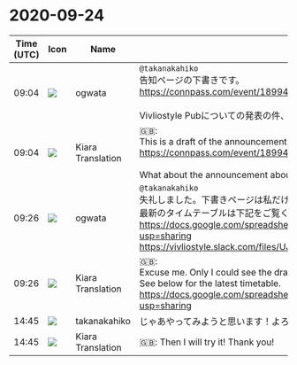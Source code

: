 # 2020-09-24

|Time (UTC)|Icon|Name|Message|
|---|---|---|---|
|09:04|![](https://avatars.slack-edge.com/2019-11-22/845042642576_070441337abaca9fb7b3_72.png)|ogwata|`@takanakahiko`<br>告知ページの下書きです。<br><https://connpass.com/event/189940/edit/><br><br>Vivliostyle Pubについての発表の件、どうでしょう？　むずかしければ、浅くなりますが私が引き受けます。|
|09:04|![](https://avatars.slack-edge.com/2019-08-21/732685848020_f3f20736795184660348_72.png)|Kiara Translation|🇬🇧: <br>This is a draft of the announcement page.<br><https://connpass.com/event/189940/edit/><br><br>What about the announcement about Vivliostyle Pub? If it is difficult, it will be shallow, but I will take care of it.|
|09:26|![](https://avatars.slack-edge.com/2019-11-22/845042642576_070441337abaca9fb7b3_72.png)|ogwata|`@takanakahiko`<br>失礼しました。下書きページは私だけが見られるのでした。<br>最新のタイムテーブルは下記をご覧ください。<br><https://docs.google.com/spreadsheets/d/1HSijmZIJDLdWKGAY9SEO0Sy6rcs7j6GOAnJdIZQnm1Y/edit?usp=sharing><br>https://vivliostyle.slack.com/files/UJS3RCS86/F01BY623AKS/vivliostyle___________________________________2020___|
|09:26|![](https://avatars.slack-edge.com/2019-08-21/732685848020_f3f20736795184660348_72.png)|Kiara Translation|🇬🇧: <br>Excuse me. Only I could see the draft page.<br>See below for the latest timetable.<br><https://docs.google.com/spreadsheets/d/1HSijmZIJDLdWKGAY9SEO0Sy6rcs7j6GOAnJdIZQnm1Y/edit?usp=sharing>|
|14:45|![](https://secure.gravatar.com/avatar/0479057e04d0dbef40692b5f171f60e4.jpg?s=72&d=https%3A%2F%2Fa.slack-edge.com%2Fdf10d%2Fimg%2Favatars%2Fava_0015-72.png)|takanakahiko|じゃあやってみようと思います！よろしくお願いいたします！|
|14:45|![](https://avatars.slack-edge.com/2019-08-21/732685848020_f3f20736795184660348_72.png)|Kiara Translation|🇬🇧: Then I will try it! Thank you!|
